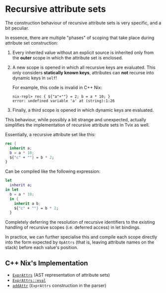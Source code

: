 Recursive attribute sets
========================

The construction behaviour of recursive attribute sets is very
specific, and a bit peculiar.

In essence, there are multiple "phases" of scoping that take place
during attribute set construction:

1. Every inherited value without an explicit source is inherited only
   from the **outer** scope in which the attribute set is enclosed.

2. A new scope is opened in which all recursive keys are evaluated.
   This only considers **statically known keys**, attributes can
   **not** recurse into dynamic keys in `self`!

   For example, this code is invalid in C++ Nix:

   ```
   nix-repl> rec { ${"a"+""} = 2; b = a * 10; }
   error: undefined variable 'a' at (string):1:26
   ```

3. Finally, a third scope is opened in which dynamic keys are
   evaluated.

This behaviour, while possibly a bit strange and unexpected, actually
simplifies the implementation of recursive attribute sets in Tvix as
well.

Essentially, a recursive attribute set like this:

```nix
rec {
  inherit a;
  b = a * 10;
  ${"c" + ""} = b * 2;
}
```

Can be compiled like the following expression:

```nix
let
  inherit a;
in let
  b = a * 10;
  in {
    inherit a b;
    ${"c" + ""} = b * 2;
  }
```

Completely deferring the resolution of recursive identifiers to the
existing handling of recursive scopes (i.e. deferred access) in let
bindings.

In practice, we can further specialise this and compile each scope
directly into the form expected by `OpAttrs` (that is, leaving
attribute names on the stack) before each value's position.

C++ Nix's Implementation
------------------------

* [`ExprAttrs`](https://github.com/NixOS/nix/blob/2097c30b08af19a9b42705fbc07463bea60dfb5b/src/libexpr/nixexpr.hh#L241-L268)
  (AST representation of attribute sets)
* [`ExprAttrs::eval`](https://github.com/NixOS/nix/blob/075bf6e5565aff9fba0ea02f3333c82adf4dccee/src/libexpr/eval.cc#L1333-L1414)
* [`addAttr`](https://github.com/NixOS/nix/blob/master/src/libexpr/parser.y#L98-L156) (`ExprAttrs` construction in the parser)
